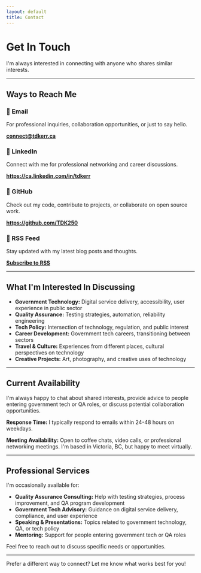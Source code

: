 ```yaml
---
layout: default
title: Contact
---
```


# Get In Touch

I'm always interested in connecting with anyone who shares similar interests.

---

## Ways to Reach Me

<div class="section-grid">
  
  <div class="card">
    <h3>📧 Email</h3>
    <p>For professional inquiries, collaboration opportunities, or just to say hello.</p>
    <p><strong><a href="mailto:connect@tdkerr.ca">connect@tdkerr.ca</a></strong></p>
  </div>

  <div class="card">
    <h3>💼 LinkedIn</h3>
    <p>Connect with me for professional networking and career discussions.</p>
    <p><strong><a href="https://ca.linkedin.com/in/tdkerr" target="_blank" rel="noopener">https://ca.linkedin.com/in/tdkerr</a></strong></p>
  </div>

  <div class="card">
    <h3>🐙 GitHub</h3>
    <p>Check out my code, contribute to projects, or collaborate on open source work.</p>
    <p><strong><a href="https://github.com/TDK250" target="_blank" rel="noopener">https://github.com/TDK250</a></strong></p>
  </div>

  <div class="card">
    <h3>📡 RSS Feed</h3>
    <p>Stay updated with my latest blog posts and thoughts.</p>
    <p><strong><a href="{{ '/feed.xml' | relative_url }}">Subscribe to RSS</a></strong></p>
  </div>

</div>

---

## What I'm Interested In Discussing

- **Government Technology:** Digital service delivery, accessibility, user experience in public sector
- **Quality Assurance:** Testing strategies, automation, reliability engineering
- **Tech Policy:** Intersection of technology, regulation, and public interest
- **Career Development:** Government tech careers, transitioning between sectors
- **Travel & Culture:** Experiences from different places, cultural perspectives on technology
- **Creative Projects:** Art, photography, and creative uses of technology

---

## Current Availability

I'm always happy to chat about shared interests, provide advice to people entering government tech or QA roles, or discuss potential collaboration opportunities.

**Response Time:** I typically respond to emails within 24-48 hours on weekdays.

**Meeting Availability:** Open to coffee chats, video calls, or professional networking meetings. I'm based in Victoria, BC, but happy to meet virtually.

---

## Professional Services

I'm occasionally available for:
- **Quality Assurance Consulting:** Help with testing strategies, process improvement, and QA program development
- **Government Tech Advisory:** Guidance on digital service delivery, compliance, and user experience
- **Speaking & Presentations:** Topics related to government technology, QA, or tech policy
- **Mentoring:** Support for people entering government tech or QA roles

Feel free to reach out to discuss specific needs or opportunities.

---

<div class="text-center text-muted">
  <p>Prefer a different way to connect? Let me know what works best for you!</p>
</div>
